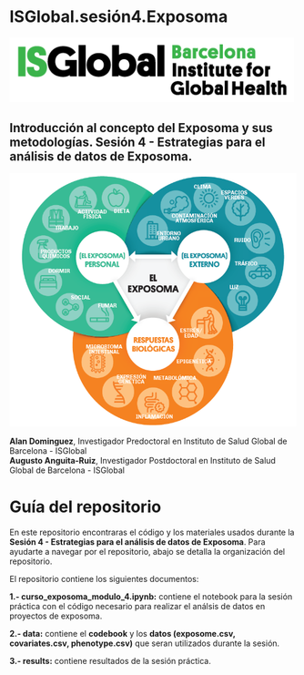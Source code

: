 # ISGlobal.sesión4.Exposoma
<img src="figures/isglobal.png" alt="ISGlobal logo" width="500"/>

## **Introducción al concepto del Exposoma y sus metodologías. Sesión 4 - Estrategias para el análisis de datos de Exposoma.**

<img src="figures/exposoma.png" alt="ISGlobal logo" width="600"/>

**Alan Dominguez**, Investigador Predoctoral en Instituto de Salud Global de Barcelona - ISGlobal  
**Augusto Anguita-Ruiz**, Investigador Postdoctoral en Instituto de Salud Global de Barcelona - ISGlobal

# Guía del repositorio
En este repositorio encontraras el código y los materiales usados durante la **Sesión 4 - Estrategias para el análisis de datos de Exposoma**. Para ayudarte a navegar por el repositorio, abajo se detalla la organización del repositorio. 

El repositorio contiene los siguientes documentos:

  **1.- curso_exposoma_modulo_4.ipynb:** contiene el notebook para la sesión práctica con el código necesario para realizar el análsis de datos en proyectos de exposoma. 

  **2.- data:** contiene el **codebook** y los **datos (exposome.csv, covariates.csv, phenotype.csv)** que seran utilizados durante la sesión.  

  **3.- results:** contiene resultados de la sesión práctica. 




